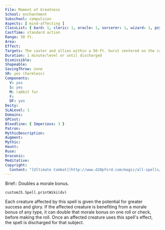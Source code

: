 ```yaml
---
File: Moment of Greatness
School: enchantment
Subschool: compulsion
Aspects: [ mind-affecting ]
ClassList: { bard: 1, cleric: 1, oracle: 1, sorcerer: 1, wizard: 1, psychic: 1 }
CastTime: standard action
Range: 50 ft.
Area: 
Effect: 
Targets: The caster and allies within a 50-ft. burst centered on the caster
Duration: 1 minute/level or until discharged
Dismissible: 
Shapeable: 
SavingThrow: none
SR: yes (harmless)
Components:
  V: yes
  S: yes
  M: rabbit fur
  F: 
  DF: yes
Deity: 
SLALevel: 1
Domains: 
GPCost: 
Bloodline: { Imperious: 3 }
Patron: 
MythicDescription: 
Augment: 
Mythic: 
Haunt: 
Ruse: 
Draconic: 
Meditative: 
Copyright:
  Content: "[Ultimate Combat](http://www.d20pfsrd.com/magic/all-spells/m/moment-of-greatness)"
---
```

Brief:: Doubles a morale bonus.

```dataviewjs
customJS.Spell.printWiki(dv)
```

Each creature affected by this spell is given the potential for greater success and glory. If the affected creature is benefiting from a morale bonus of any type, it can double that morale bonus on one roll or check, before making the roll. Once an affected creature uses this spell's effect, the spell is discharged for that subject.
